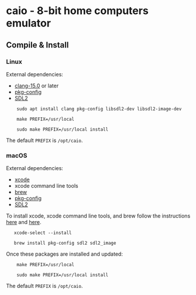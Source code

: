 # caio - 8-bit home computers emulator

## Compile & Install

### Linux

External dependencies:
* [clang-15.0](https://clang.llvm.org) or later
* [pkg-config](https://www.freedesktop.org/wiki/Software/pkg-config)
* [SDL2](https://libsdl.org)

```
    sudo apt install clang pkg-config libsdl2-dev libsdl2-image-dev
```
```
    make PREFIX=/usr/local
```
```
    sudo make PREFIX=/usr/local install
```
The default `PREFIX` is `/opt/caio`.

### macOS

External dependencies:
* [xcode](https://developer.apple.com/xcode)
* xcode command line tools
* [brew](https://brew.sh)
* [pkg-config](https://www.freedesktop.org/wiki/Software/pkg-config)
* [SDL2](https://libsdl.org)

To install xcode, xcode command line tools, and brew follow the instructions
[here](https://developer.apple.com/xcode) and [here](https://brew.sh).

```
   xcode-select --install
```
```
   brew install pkg-config sdl2 sdl2_image
```
Once these packages are installed and updated:

```
    make PREFIX=/usr/local
```
```
    sudo make PREFIX=/usr/local install
```
The default `PREFIX` is `/opt/caio`.


